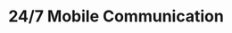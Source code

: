 ---
title: "24/7 Mobile Communication"
url: /karachi/24-7-mobile-communication/
shop: mobile phone
---